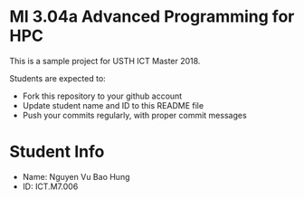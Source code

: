 MI 3.04a Advanced Programming for HPC
=============================================

This is a sample project for USTH ICT Master 2018.

Students are expected to:

* Fork this repository to your github account
* Update student name and ID to this README file
* Push your commits regularly, with proper commit messages

Student Info
=======================

* Name: Nguyen Vu Bao Hung
* ID: ICT.M7.006
